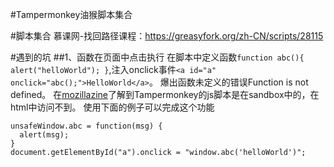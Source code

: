 ﻿#Tampermonkey油猴脚本集合

#脚本集合
慕课网-找回路径课程：https://greasyfork.org/zh-CN/scripts/28115

#遇到的坑
##1、函数在页面中点击执行
在脚本中定义函数`function abc(){ alert("helloWorld"); }`,注入onclick事件`<a id="a" onclick="abc();">HelloWorld</a>`。
爆出函数未定义的错误Function is not defined。
在[mozillazine](http://forums.mozillazine.org/viewtopic.php?p=2007224)了解到Tampermonkey的js脚本是在sandbox中的，在html中访问不到。
使用下面的例子可以完成这个功能
```
unsafeWindow.abc = function(msg) {
  alert(msg);
}
document.getElementById("a").onclick = "window.abc('helloWorld')";
```
